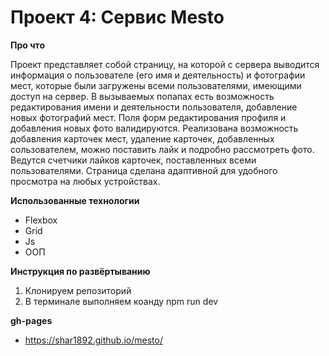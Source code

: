 # Проект 4: Сервис Mesto

**Про что**

Проект представляет собой страницу, на которой с сервера выводится информация о пользователе (его имя и деятельность) и
фотографии мест, которые были загружены всеми пользователями, имеющими доступ на сервер.
В вызываемых попапах есть возможность редактирования имени и деятельности пользователя, добавление новых фотографий мест.
Поля форм редактирования профиля и добавления новых фото валидируются.
Реализована возможность добавления карточек мест, удаление карточек, добавленных сользователем,
можно поставить лайк и подробно рассмотреть фото. Ведутся счетчики лайков карточек, поставленных всеми пользователями.
Страница сделана адаптивной для удобного просмотра на любых устройствах.

**Использованные технологии**
* Flexbox
* Grid
* Js
* ООП

**Инструкция по развёртыванию**
1. Клонируем репозиторий
2. В терминале выполняем коанду npm run dev

**gh-pages**

* https://shar1892.github.io/mesto/
